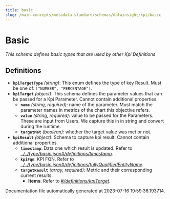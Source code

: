 ```yaml
---
title: basic
slug: /main-concepts/metadata-standard/schemas/datainsight/kpi/basic
---
```


# Basic

*This schema defines basic types that are used by other Kpi Definitions*

## Definitions

- <a id="definitions/kpiTargetType"></a>**`kpiTargetType`** *(string)*: This enum defines the type of key Result. Must be one of: `["NUMBER", "PERCENTAGE"]`.
- <a id="definitions/kpiTarget"></a>**`kpiTarget`** *(object)*: This schema defines the parameter values that can be passed for a Kpi Parameter. Cannot contain additional properties.
  - **`name`** *(string, required)*: name of the parameter. Must match the parameter names in metrics of the chart this objective refers.
  - **`value`** *(string, required)*: value to be passed for the Parameters. These are input from Users. We capture this in in string and convert during the runtime.
  - **`targetMet`** *(boolean)*: whether the target value was met or not.
- <a id="definitions/kpiResult"></a>**`kpiResult`** *(object)*: Schema to capture kpi result. Cannot contain additional properties.
  - **`timestamp`**: Data one which result is updated. Refer to *[../../type/basic.json#/definitions/timestamp](#/../type/basic.json#/definitions/timestamp)*.
  - **`kpiFqn`**: KPI FQN. Refer to *[../../type/basic.json#/definitions/fullyQualifiedEntityName](#/../type/basic.json#/definitions/fullyQualifiedEntityName)*.
  - **`targetResult`** *(array, required)*: Metric and their corresponding current results.
    - **Items**: Refer to *[#/definitions/kpiTarget](#definitions/kpiTarget)*.


Documentation file automatically generated at 2023-07-16 19:59:36.193714.
